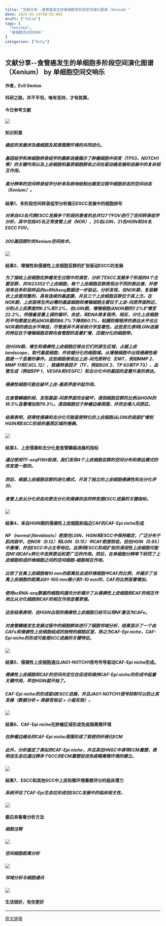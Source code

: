 ```yaml
---
title: "文献分享--食管癌发生的单细胞多阶段空间演化图谱（Xenium）"
date: 2025-03-14T00:55:04Z
draft: ["false"]
tags: [
  "fetched",
  "单细胞空间交响乐"
]
categories: ["Duty"]
---
```

文献分享--食管癌发生的单细胞多阶段空间演化图谱（Xenium） by 单细胞空间交响乐
------
<div><h4 data-line="0"><span leaf="">作者，Evil Genius</span></h4><h4 data-line="2"><span leaf="">科研之路，并不平坦，唯有坚持，才有胜算。</span></h4><h4 data-line="4"><span leaf="">今日参考文献</span></h4><section nodeleaf=""><img data-imgfileid="100011507" data-type="other" data-ratio="0.5972222222222222" data-w="1080" data-src="https://mmbiz.qpic.cn/mmbiz_jpg/srXAibe95MmmdcCDFAb763kKRfeQSdibYKn25d4hII85TjkIhLgxstXZvCDiaH4ecfszZrNibv6wEsHVbH2KboSxjg/640?wx_fmt=other&amp;from=appmsg" src="https://mmbiz.qpic.cn/mmbiz_jpg/srXAibe95MmmdcCDFAb763kKRfeQSdibYKn25d4hII85TjkIhLgxstXZvCDiaH4ecfszZrNibv6wEsHVbH2KboSxjg/640?wx_fmt=other&amp;from=appmsg"></section><h4 data-line="7"><span leaf="">知识积累</span></h4><h5 data-line="8"><span leaf=""><span textstyle="">癌症的发展涉及癌细胞及其周围微环境的共同进化。</span></span></h5><h5 data-line="9"><span leaf=""><span textstyle="">基因组学和单细胞转录组学的最新进展揭示了肿瘤细胞中突变（TP53、NOTCH1等）的关键作用以及上皮细胞和基质细胞群体之间在驱动癌发展和进展中的复杂相互作用。</span></span></h5><h5 data-line="10"><span leaf=""><span textstyle="">高分辨率的空间转录组学分析来系统地绘制出癌变过程中细胞状态的空间动态（Xenium）。</span></span></h5><h4 data-line="12"><span leaf="">结果1、多阶段空间转录组学分析揭示ESCC发展中的细胞排布</span></h4><h5 data-line="13"><span leaf="">对来自43名代表ESCC发展多个阶段的患者的总共127个FOV进行了空间转录组学分析，其中包括45名正常食管上皮（NOR），25名LGIN，21名HGIN和36名ESCC FOV。</span></h5><h5 data-line="14"><span leaf=""><span textstyle="">300基因探针的Xenium空间技术。</span></span></h5><section nodeleaf=""><img data-imgfileid="100011508" data-type="other" data-ratio="1.2408622305529522" data-w="1067" data-src="https://mmbiz.qpic.cn/mmbiz_jpg/srXAibe95MmmdcCDFAb763kKRfeQSdibYK9sl0UWOlVQzIh2CV3MEuphgedRnCqNoxoFGCVM3HE9pSg1AnuEnQwg/640?wx_fmt=other&amp;from=appmsg" src="https://mmbiz.qpic.cn/mmbiz_jpg/srXAibe95MmmdcCDFAb763kKRfeQSdibYK9sl0UWOlVQzIh2CV3MEuphgedRnCqNoxoFGCVM3HE9pSg1AnuEnQwg/640?wx_fmt=other&amp;from=appmsg"></section><h4 data-line="17"><span leaf="">结果2、增殖性和侵袭性上皮细胞亚群的扩张驱动ESCC的发展</span></h4><h5 data-line="18"><span leaf="">为了描绘上皮细胞在肿瘤发生过程中的演变，分析了ESCC发展多个阶段的4个主要亚群，共1923352个上皮细胞，每个上皮细胞亚群表现出不同的表达谱，并使用来自多阶段样品的scRNAseq数据进一步验证。分析发现，在NOR期，复层鳞状上皮是完整的，具有连续的基底膜，并且三个上皮细胞亚群位于其上方。在NOR期，上皮层再生所必需的基底细胞和增殖细胞主要位于上皮-间质界面附近，分别占上皮厚度的6.2%和7.2%，在LGIN期，增殖细胞从NOR期的7.2%扩增至22.2%，伴随着显著上调的循环，炎症，和DNA修复程序。相反，分化上皮细胞的平均厚度比例从NOR期的86.7%下降到60.1%，粘膜防御程序的表达水平也比NOR期的表达水平降低，尽管差异不具有统计学显著性。这些变化表明LGIN进展的特征在于增殖细胞亚群向食管腔的显著扩增，压缩分化的细胞带。</span></h5><h5 data-line="20"><span leaf="">在HGIN期，增生和侵袭性上皮细胞迁移出它们的原生区域，占据上皮landscope，取代基底细胞，并收缩分化的细胞域。从增殖细胞中出现侵袭性细胞是一个显著的事件。这些细胞表现出上皮-间充质转化（EMT，例如MMP 2、MMP 11和CXCL 12）、致癌转录因子（TF，例如SOX 2、TP 63和TP 73）、血管生成（例如SPP 1、VEGFA和VEGFC）和去分化中的基因的显著升高的表达。</span></h5><h5 data-line="21"><span leaf="">侵袭性细胞可能在破坏上皮-基质界面中起作用。</span></h5><h5 data-line="22"><span leaf="">在食管鳞癌阶段，发现基底-间质界面完全破坏，浸润细胞亚群的比例从HGIN的18.5%显著增加到79.3%。浸润细胞位于肿瘤边缘周围，并完全侵入间质区。</span></h5><h5 data-line="23"><span leaf="">结果表明，获得性侵袭和去分化可能驱使转化的上皮细胞从LGIN的局部扩增到HGIN和ESCC阶段的基质区域的侵袭。</span></h5><section nodeleaf=""><img data-imgfileid="100011511" data-type="other" data-ratio="1.2712962962962964" data-w="1080" data-src="https://mmbiz.qpic.cn/mmbiz_jpg/srXAibe95MmmdcCDFAb763kKRfeQSdibYKEAkjM7vWKNnec7jRV9d20M7kGmfImRnqTHYu7ur7Arc42JyGMF0Rjw/640?wx_fmt=other&amp;from=appmsg" src="https://mmbiz.qpic.cn/mmbiz_jpg/srXAibe95MmmdcCDFAb763kKRfeQSdibYKEAkjM7vWKNnec7jRV9d20M7kGmfImRnqTHYu7ur7Arc42JyGMF0Rjw/640?wx_fmt=other&amp;from=appmsg"></section><h4 data-line="26"><span leaf="">结果3、上皮侵袭和去分化是食管鳞癌进展的指标</span></h4><h5 data-line="27"><span leaf="">通过使用TF-seqFISH检测，我们发现4个上皮细胞亚群的空间分布和表达模式的改变是一致的。</span></h5><h5 data-line="28"><span leaf="">然后，根据上皮细胞亚群的进化模式，开发了独立的上皮细胞侵袭性和去分化评分。</span></h5><h5 data-line="29"><span leaf="">食管上皮从分化状态向更去分化和侵袭状态的转变是ESCC进展的关键指标。</span></h5><section nodeleaf=""><img data-imgfileid="100011510" data-type="other" data-ratio="1.2666666666666666" data-w="1080" data-src="https://mmbiz.qpic.cn/mmbiz_jpg/srXAibe95MmmdcCDFAb763kKRfeQSdibYKU9Hlr9ZWMCJh3rCvU0iawzMHpPz4jkkiaxBVDyV1gp3NicxWx9AeZqLwg/640?wx_fmt=other&amp;from=appmsg" src="https://mmbiz.qpic.cn/mmbiz_jpg/srXAibe95MmmdcCDFAb763kKRfeQSdibYKU9Hlr9ZWMCJh3rCvU0iawzMHpPz4jkkiaxBVDyV1gp3NicxWx9AeZqLwg/640?wx_fmt=other&amp;from=appmsg"></section><h4 data-line="32"><span leaf="">结果4、来自HGIN期的侵袭性上皮细胞和临近CAF的CAF-Epi niche形成</span></h4><h5 data-line="33"><span leaf="">NF（normal fibroblasts）密度在LGIN、HGIN和ESCC中保持稳定，广泛分布于肌肉层中，在NOR（0.12）和LGIN（0.15）中CAF密度较低，但在HGIN（0.65）中激增，并在ESCC中占主导地位。这表明ESCC阶段扩张的浸润性上皮细胞可能在NF向CAFs转化中发挥更远和更广泛的作用。然后，在单细胞分辨率下研究了上皮细胞和成纤维细胞之间的空间细胞-细胞相互作用。</span></h5><h5 data-line="34"><span leaf="">比较了在离上皮细胞每10 mm的距离处总成纤维细胞中CAF的比例，并揭示了当离上皮细胞的距离从91-100 mm缩小到1-10 mm时，CAF的比例显著增加。</span></h5><h5 data-line="35"><span leaf="">使用scRNA-seq数据的细胞间通讯分析揭示了从侵袭性上皮细胞到CAF的相互作用比从分化细胞到CAF的相互作用显著更强。</span></h5><h5 data-line="36"><span leaf="">这些结果表明，在HGIN出现的侵袭性上皮细胞已经可以将NF激活为CAFs。</span></h5><h5 data-line="37"><span leaf="">对食管鳞癌发生发展过程中的细胞群体进行了细胞邻域分析，结果显示了一个由CAFs和侵袭性上皮细胞组成的独特的细胞区室，称之为CAF-Epi niche，CAF-Epi niche的形成可能是SCC进展的关键特征。</span></h5><section nodeleaf=""><img data-imgfileid="100011509" data-type="other" data-ratio="1.2972222222222223" data-w="1080" data-src="https://mmbiz.qpic.cn/mmbiz_jpg/srXAibe95MmmdcCDFAb763kKRfeQSdibYKibQTeBcQrZI3GXbcF2EibsOLwJNx7audEBcy2ZZ1uJHQernguYod2z1w/640?wx_fmt=other&amp;from=appmsg" src="https://mmbiz.qpic.cn/mmbiz_jpg/srXAibe95MmmdcCDFAb763kKRfeQSdibYKibQTeBcQrZI3GXbcF2EibsOLwJNx7audEBcy2ZZ1uJHQernguYod2z1w/640?wx_fmt=other&amp;from=appmsg"></section><h4 data-line="40"><span leaf="">结果5、侵袭性上皮细胞通过JAG1-NOTCH1信号传导驱动CAF-Epi niche形成。</span></h4><h5 data-line="41"><span leaf="">侵袭性上皮细胞和CAF的空间共定位在促进和维持CAF-Epi niche的形成中起着关键作用，早在HGIN就开始了。</span></h5><h5 data-line="42"><span leaf="">CAF-Epi niche的形成驱动ESCC进展，并且JAG1-NOTCH1信号抑制可以防止其发展（数据分析 + 类器官验证 + 小鼠实验）。</span></h5><section nodeleaf=""><img data-imgfileid="100011519" data-type="other" data-ratio="1.1907407407407407" data-w="1080" data-src="https://mmbiz.qpic.cn/mmbiz_jpg/srXAibe95MmmdcCDFAb763kKRfeQSdibYKrg5jqtX5p4Cic1h9nWy1wibpIVtmibn2c1QLU2ia9KibNcDRPjFJkakjSEw/640?wx_fmt=other&amp;from=appmsg" src="https://mmbiz.qpic.cn/mmbiz_jpg/srXAibe95MmmdcCDFAb763kKRfeQSdibYKrg5jqtX5p4Cic1h9nWy1wibpIVtmibn2c1QLU2ia9KibNcDRPjFJkakjSEw/640?wx_fmt=other&amp;from=appmsg"></section><h4 data-line="45"><span leaf="">结果6、CAF-Epi niche在肿瘤区域形成免疫隔离微环境</span></h4><h5 data-line="46"><span leaf="">在肿瘤边缘处的CAF-Epi niche周围形成了致密的纤维化ECM</span></h5><h5 data-line="47"><span leaf="">此外，分析鉴定了类似的CAF-Epi niche，并且其在HNSC中诱导ECM重塑，表明该生态位通过跨多个SCC的ECM重塑促进免疫隔离微环境的建立。</span></h5><section nodeleaf=""><img data-imgfileid="100011518" data-type="other" data-ratio="1.2944444444444445" data-w="1080" data-src="https://mmbiz.qpic.cn/mmbiz_jpg/srXAibe95MmmdcCDFAb763kKRfeQSdibYKcLhkl2In4TtUGqtIaaYF6nK9enV8QLXt3rjGhGicehSrO93sIiazkTzg/640?wx_fmt=other&amp;from=appmsg" src="https://mmbiz.qpic.cn/mmbiz_jpg/srXAibe95MmmdcCDFAb763kKRfeQSdibYKcLhkl2In4TtUGqtIaaYF6nK9enV8QLXt3rjGhGicehSrO93sIiazkTzg/640?wx_fmt=other&amp;from=appmsg"></section><h4 data-line="50"><span leaf="">结果7、ESCC和其他SCC中上皮和微环境重塑评分的临床潜力</span></h4><h5 data-line="51"><span leaf="">系统评估了CAF-Epi生态位形成在ESCC发展中的临床相关性。</span></h5><section nodeleaf=""><img data-imgfileid="100011513" data-type="other" data-ratio="1.2731481481481481" data-w="1080" data-src="https://mmbiz.qpic.cn/mmbiz_jpg/srXAibe95MmmdcCDFAb763kKRfeQSdibYKQ7hwwx9npzUn7GyFG3HRQfxaicYH9nc3XboiaG6ibCRCjG61H8ZsgfLIg/640?wx_fmt=other&amp;from=appmsg" src="https://mmbiz.qpic.cn/mmbiz_jpg/srXAibe95MmmdcCDFAb763kKRfeQSdibYKQ7hwwx9npzUn7GyFG3HRQfxaicYH9nc3XboiaG6ibCRCjG61H8ZsgfLIg/640?wx_fmt=other&amp;from=appmsg"></section><h4 data-line="54"><span leaf="">最后来看看分析方法</span></h4><h5 data-line="55"><span leaf="">细胞注释</span></h5><section nodeleaf=""><img data-imgfileid="100011512" data-type="other" data-ratio="0.44294003868471954" data-w="1034" data-src="https://mmbiz.qpic.cn/mmbiz_jpg/srXAibe95MmmdcCDFAb763kKRfeQSdibYKPKhibz8bgdrFlueFbI0orZqmImyu6trs5tMldszNPzMCNa9ib6N4jiaAA/640?wx_fmt=other&amp;from=appmsg" src="https://mmbiz.qpic.cn/mmbiz_jpg/srXAibe95MmmdcCDFAb763kKRfeQSdibYKPKhibz8bgdrFlueFbI0orZqmImyu6trs5tMldszNPzMCNa9ib6N4jiaAA/640?wx_fmt=other&amp;from=appmsg"></section><h5 data-line="57"><span leaf="">空间细胞距离分析</span></h5><section nodeleaf=""><img data-imgfileid="100011514" data-type="other" data-ratio="0.40490196078431373" data-w="1020" data-src="https://mmbiz.qpic.cn/mmbiz_jpg/srXAibe95MmmdcCDFAb763kKRfeQSdibYKvIgnZsdZ6ow99OBVer4jFCMD683QmDWLiaDfiabhD13WyBia1SP68bEFw/640?wx_fmt=other&amp;from=appmsg" src="https://mmbiz.qpic.cn/mmbiz_jpg/srXAibe95MmmdcCDFAb763kKRfeQSdibYKvIgnZsdZ6ow99OBVer4jFCMD683QmDWLiaDfiabhD13WyBia1SP68bEFw/640?wx_fmt=other&amp;from=appmsg"></section><h5 data-line="59"><span leaf="">邻域分析与细胞通讯</span></h5><section nodeleaf=""><img data-imgfileid="100011520" data-type="other" data-ratio="0.31929480901077373" data-w="1021" data-src="https://mmbiz.qpic.cn/mmbiz_jpg/srXAibe95MmmdcCDFAb763kKRfeQSdibYKEe4l35cicgILpX7pMgHEkwF4mJ99rndPrJIqicwpvCwMOwceQdPpWJDw/640?wx_fmt=other&amp;from=appmsg" src="https://mmbiz.qpic.cn/mmbiz_jpg/srXAibe95MmmdcCDFAb763kKRfeQSdibYKEe4l35cicgILpX7pMgHEkwF4mJ99rndPrJIqicwpvCwMOwceQdPpWJDw/640?wx_fmt=other&amp;from=appmsg"></section><h4 data-line="62"><span leaf="">生活很好，有你更好</span></h4><section nodeleaf=""><mp-common-cpsad data-templateid="list" data-traceid="c131abf8-81e9-4f0f-8786-4591bf141374" data-goodssouce="1" data-pid="104_3246675912" data-appuin="undefined" data-cpsversion="test/20241128_feat_click_message"></mp-common-cpsad></section><p><mp-style-type data-value="3"></mp-style-type></p></div>  
<hr>
<a href="https://mp.weixin.qq.com/s/exwN1UMyhqDI3YDHL_Yu8g",target="_blank" rel="noopener noreferrer">原文链接</a>
